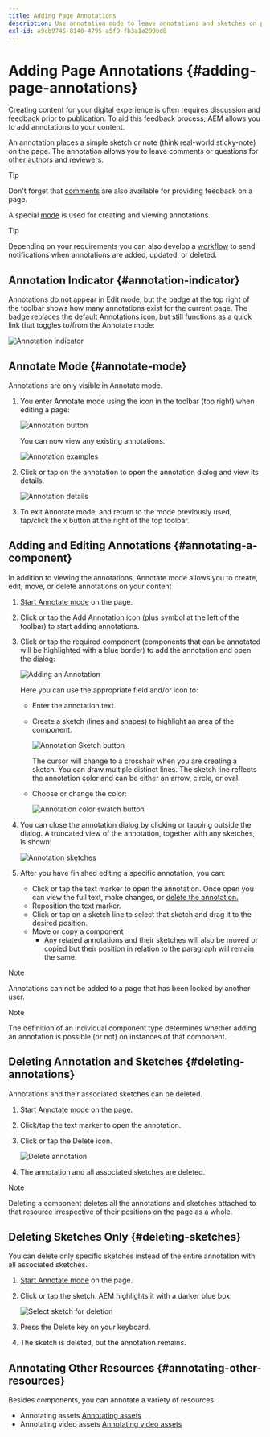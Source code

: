 ```yaml
---
title: Adding Page Annotations
description: Use annotation mode to leave annotations and sketches on pages as you would use sticky notes to assist your content review process
exl-id: a9cb9745-8140-4795-a5f9-fb3a1a299bd8
---
```

# Adding Page Annotations {#adding-page-annotations}

Creating content for your digital experience is often requires discussion and feedback prior to publication. To aid this feedback process, AEM allows you to add annotations to your content.

An annotation places a simple sketch or note (think real-world sticky-note) on the page. The annotation allows you to leave comments or questions for other authors and reviewers.

>[!TIP]
>
>Don't forget that [comments](/help/sites-cloud/authoring/getting-started/basic-handling.md#timeline) are also available for providing feedback on a page.

A special [mode](/help/sites-cloud/authoring/fundamentals/environment-tools.md#page-modes) is used for creating and viewing annotations.

>[!TIP]
>
>Depending on your requirements you can also develop a [workflow](/help/sites-cloud/authoring/workflows/overview.md) to send notifications when annotations are added, updated, or deleted.

## Annotation Indicator {#annotation-indicator}

Annotations do not appear in Edit mode, but the badge at the top right of the toolbar shows how many annotations exist for the current page. The badge replaces the default Annotations icon, but still functions as a quick link that toggles to/from the Annotate mode:

![Annotation indicator](/help/sites-cloud/authoring/assets/annotation-indicator.png)

## Annotate Mode {#annotate-mode}

Annotations are only visible in Annotate mode.

1. You enter Annotate mode using the icon in the toolbar (top right) when editing a page:

   ![Annotation button](/help/sites-cloud/authoring/assets/annotations.png)

   You can now view any existing annotations.

   ![Annotation examples](/help/sites-cloud/authoring/assets/annotation-sketches.png)

1. Click or tap on the annotation to open the annotation dialog and view its details.

   ![Annotation details](/help/sites-cloud/authoring/assets/annotation-sketches.png)

1. To exit Annotate mode, and return to the mode previously used, tap/click the x button at the right of the top toolbar.

## Adding and Editing Annotations {#annotating-a-component}

In addition to viewing the annotations, Annotate mode allows you to create, edit, move, or delete annotations on your content

1. [Start Annotate mode](#annotate-mode) on the page.

1. Click or tap the Add Annotation icon (plus symbol at the left of the toolbar) to start adding annotations.

1. Click or tap the required component (components that can be annotated will be highlighted with a blue border) to add the annotation and open the dialog:

   ![Adding an Annotation](/help/sites-cloud/authoring/assets/annotation-adding.png)

   Here you can use the appropriate field and/or icon to:

    * Enter the annotation text.
    * Create a sketch (lines and shapes) to highlight an area of the component.

      ![Annotation Sketch button](/help/sites-cloud/authoring/assets/annotation-sketch.png)

      The cursor will change to a crosshair when you are creating a sketch. You can draw multiple distinct lines. The sketch line reflects the annotation color and can be either an arrow, circle, or oval.

    * Choose or change the color:

      ![Annotation color swatch button](/help/sites-cloud/authoring/assets/annotation-color-swatch.png)

1. You can close the annotation dialog by clicking or tapping outside the dialog. A truncated view of the annotation, together with any sketches, is shown:

   ![Annotation sketches](/help/sites-cloud/authoring/assets/annotation-sketches.png)

1. After you have finished editing a specific annotation, you can:

    * Click or tap the text marker to open the annotation. Once open you can view the full text, make changes, or [delete the annotation.](#deleting-annotations)
    * Reposition the text marker.
    * Click or tap on a sketch line to select that sketch and drag it to the desired position.
    * Move or copy a component
        * Any related annotations and their sketches will also be moved or copied but their position in relation to the paragraph will remain the same.


>[!NOTE]
>
>Annotations can not be added to a page that has been locked by another user.

>[!NOTE]
>
>The definition of an individual component type determines whether adding an annotation is possible (or not) on instances of that component.

## Deleting Annotation and Sketches {#deleting-annotations}

Annotations and their associated sketches can be deleted.

1. [Start Annotate mode](#annotate-mode) on the page.

1. Click/tap the text marker to open the annotation.

1. Click or tap the Delete icon.

   ![Delete annotation](/help/sites-cloud/authoring/assets/annotation-delete.png)

1. The annotation and all associated sketches are deleted.

>[!NOTE]
>
>Deleting a component deletes all the annotations and sketches attached to that resource irrespective of their positions on the page as a whole.

## Deleting Sketches Only {#deleting-sketches}

You can delete only specific sketches instead of the entire annotation with all associated sketches.

1. [Start Annotate mode](#annotate-mode) on the page.

1. Click or tap the sketch. AEM highlights it with a darker blue box.

   ![Select sketch for deletion](/help/sites-cloud/authoring/assets/annotation-sketch-delete.png)

1. Press the Delete key on your keyboard.

1. The sketch is deleted, but the annotation remains.

## Annotating Other Resources {#annotating-other-resources}

Besides components, you can annotate a variety of resources:

* Annotating assets [Annotating assets](/help/assets/manage-digital-assets.md#annotating)
* Annotating video assets [Annotating video assets](/help/assets/manage-video-assets.md#annotate-video-assets)
